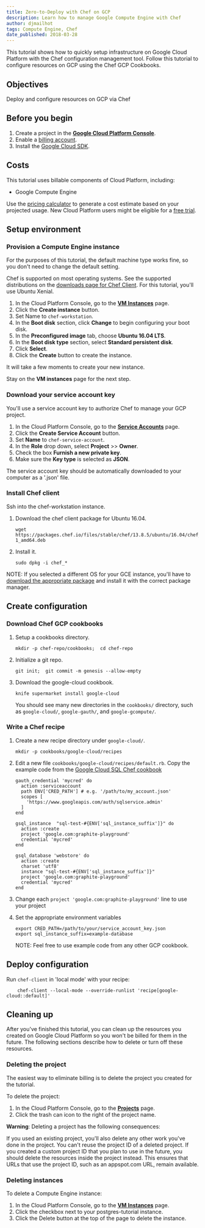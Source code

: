 ```yaml
---
title: Zero-to-Deploy with Chef on GCP
description: Learn how to manage Google Compute Engine with Chef
author: djmailhot
tags: Compute Engine, Chef
date_published: 2018-03-28
---
```


This tutorial shows how to quickly setup infrastructure on Google Cloud Platform
with the Chef configuration management tool. Follow this tutorial to configure
resources on GCP using the Chef GCP Cookbooks.

## Objectives

Deploy and configure resources on GCP via Chef

## Before you begin

1. Create a project in the **[Google Cloud Platform Console](console.cloud.google.com/project)**.
1. Enable a [billing account](cloud.google.com/billing/docs/how-to/manage-billing-account).
1. Install the [Google Cloud SDK](cloud.google.com/sdk/).

## Costs

This tutorial uses billable components of Cloud Platform, including:

+   Google Compute Engine

Use the [pricing
calculator](cloud.google.com/products/calculator/#id=411d8ca1-210f-4f2c-babd-34c6af2b5538)
to generate a cost estimate based on your projected usage. New Cloud Platform
users might be eligible for a [free trial](cloud.google.com/free-trial).

## Setup environment

### Provision a Compute Engine instance

For the purposes of this tutorial, the default machine type works fine, so you
don't need to change the default setting.

Chef is supported on most operating systems. See the supported distributions on
the [downloads page for Chef Client](downloads.chef.io/chef). For this
tutorial, you'll use Ubuntu Xenial.

1.  In the Cloud Platform Console, go to the **[VM
    Instances](console.cloud.google.com/compute/instances)** page.
1.  Click the **Create instance** button.
1.  Set Name to `chef-workstation`.
1.  In the **Boot disk** section, click **Change** to begin configuring your
    boot disk.
1.  In the **Preconfigured image** tab, choose **Ubuntu 16.04 LTS**.
1.  In the **Boot disk type** section, select **Standard persistent disk**.
1.  Click **Select**.
1.  Click the **Create** button to create the instance.

It will take a few moments to create your new instance.

Stay on the **VM instances** page for the next step.

### Download your service account key

You'll use a service account key to authorize Chef to manage your GCP project.

1.  In the Cloud Platform Console, go to the **[Service
    Accounts](console.cloud.google.com/iam-admin/serviceaccounts)**
    page.
1.  Click the **Create Service Account** button.
1.  Set **Name** to `chef-service-account`.
1.  In the **Role** drop down, select **Project** >> **Owner**.
1.  Check the box **Furnish a new private key**.
1.  Make sure the **Key type** is selected as **JSON**.

The service account key should be automatically downloaded to your computer as a
'.json' file.

### Install Chef client

Ssh into the chef-workstation instance.

1.  Download the chef client package for Ubuntu 16.04.

        wget https://packages.chef.io/files/stable/chef/13.8.5/ubuntu/16.04/chef_13.8.5-1_amd64.deb

1.  Install it.

        sudo dpkg -i chef_*

NOTE: If you selected a different OS for your GCE instance, you'll have to
[download the appropriate package](downloads.chef.io/chef) and install
it with the correct package manager.

## Create configuration

### Download Chef GCP cookbooks

1.  Setup a cookbooks directory.

        mkdir -p chef-repo/cookbooks;  cd chef-repo

1.  Initialize a git repo.

        git init;  git commit -m genesis --allow-empty

1.  Download the google-cloud cookbook.

        knife supermarket install google-cloud

    You should see many new directories in the `cookbooks/` directory, such as
    `google-cloud/`, `google-gauth/`, and `google-gcompute/`.

### Write a Chef recipe

1.  Create a new recipe directory under `google-cloud/`.

        mkdir -p cookbooks/google-cloud/recipes

1.  Edit a new file `cookbooks/google-cloud/recipes/default.rb`.
    Copy the example code from the [Google Cloud SQL Chef
    cookbook](github.com/GoogleCloudPlatform/chef-google-sql#example)

        gauth_credential 'mycred' do
          action :serviceaccount
          path ENV['CRED_PATH'] # e.g. '/path/to/my_account.json'
          scopes [
            'https://www.googleapis.com/auth/sqlservice.admin'
          ]
        end

        gsql_instance  "sql-test-#{ENV['sql_instance_suffix']}" do
          action :create
          project 'google.com:graphite-playground'
          credential 'mycred'
        end

        gsql_database 'webstore' do
          action :create
          charset 'utf8'
          instance "sql-test-#{ENV['sql_instance_suffix']}"
          project 'google.com:graphite-playground'
          credential 'mycred'
        end

1.  Change each `project 'google.com:graphite-playground'` line to use your
    project

1.  Set the appropriate environment variables

        export CRED_PATH=/path/to/your/service_account_key.json
        export sql_instance_suffix=example-database

    NOTE: Feel free to use example code from any other GCP cookbook.

## Deploy configuration

Run `chef-client` in 'local mode' with your recipe:

        chef-client --local-mode --override-runlist 'recipe[google-cloud::default]'

## Cleaning up

After you've finished this tutorial, you can clean up the resources you created
on Google Cloud Platform so you won't be billed for them in the future. The
following sections describe how to delete or turn off these resources.

### Deleting the project

The easiest way to eliminate billing is to delete the project you created for
the tutorial.

To delete the project:

1.  In the Cloud Platform Console, go to the
    **[Projects](console.cloud.google.com/iam-admin/projects)** page.
1.  Click the trash can icon to the right of the project name.

**Warning**: Deleting a project has the following consequences:

If you used an existing project, you'll also delete any other work you've done
in the project. You can't reuse the project ID of a deleted project. If you
created a custom project ID that you plan to use in the future, you should
delete the resources inside the project instead. This ensures that URLs that use
the project ID, such as an appspot.com URL, remain available.

### Deleting instances

To delete a Compute Engine instance:

1.  In the Cloud Platform Console, go to the **[VM
    Instances](console.cloud.google.com/compute/instances)** page.
1.  Click the checkbox next to your postgres-tutorial instance.
1.  Click the Delete button at the top of the page to delete the instance.

